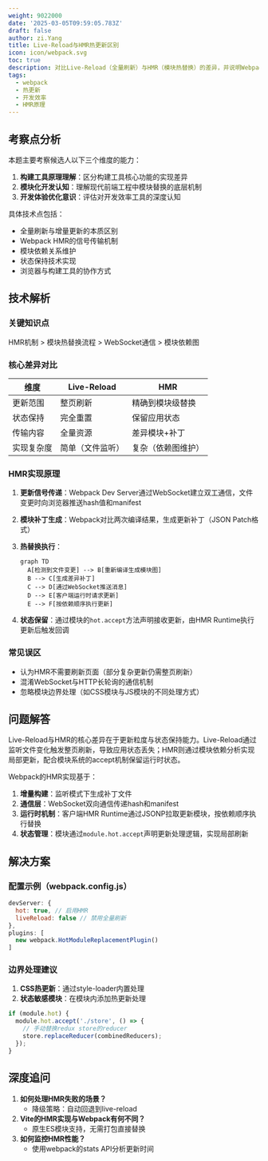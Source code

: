 ```yaml
---
weight: 9022000
date: '2025-03-05T09:59:05.783Z'
draft: false
author: zi.Yang
title: Live-Reload与HMR热更新区别
icon: icon/webpack.svg
toc: true
description: 对比Live-Reload（全量刷新）与HMR（模块热替换）的差异，并说明Webpack中HMR的实现原理（如更新信号推送、模块替换逻辑）。
tags:
  - webpack
  - 热更新
  - 开发效率
  - HMR原理
---
```


## 考察点分析

本题主要考察候选人以下三个维度的能力：

1. **构建工具原理理解**：区分构建工具核心功能的实现差异
2. **模块化开发认知**：理解现代前端工程中模块替换的底层机制
3. **开发体验优化意识**：评估对开发效率工具的深度认知

具体技术点包括：

- 全量刷新与增量更新的本质区别
- Webpack HMR的信号传输机制
- 模块依赖关系维护
- 状态保持技术实现
- 浏览器与构建工具的协作方式

## 技术解析

### 关键知识点

HMR机制 > 模块热替换流程 > WebSocket通信 > 模块依赖图

### 核心差异对比

| 维度         | Live-Reload          | HMR                  |
|--------------|----------------------|----------------------|
| 更新范围     | 整页刷新            | 精确到模块级替换    |
| 状态保持     | 完全重置            | 保留应用状态        |
| 传输内容     | 全量资源            | 差异模块+补丁       |
| 实现复杂度   | 简单（文件监听）      | 复杂（依赖图维护）    |

### HMR实现原理

1. **更新信号传递**：Webpack Dev Server通过WebSocket建立双工通信，文件变更时向浏览器推送hash值和manifest
2. **模块补丁生成**：Webpack对比两次编译结果，生成更新补丁（JSON Patch格式）
3. **热替换执行**：

   ```mermaid
   graph TD
     A[检测到文件变更] --> B[重新编译生成模块图]
     B --> C[生成差异补丁]
     C --> D[通过WebSocket推送消息]
     D --> E[客户端运行时请求更新]
     E --> F[按依赖顺序执行更新]
   ```

4. **状态保留**：通过模块的`hot.accept`方法声明接收更新，由HMR Runtime执行更新后触发回调

### 常见误区

- 认为HMR不需要刷新页面（部分复杂更新仍需整页刷新）
- 混淆WebSocket与HTTP长轮询的通信机制
- 忽略模块边界处理（如CSS模块与JS模块的不同处理方式）

## 问题解答

Live-Reload与HMR的核心差异在于更新粒度与状态保持能力。Live-Reload通过监听文件变化触发整页刷新，导致应用状态丢失；HMR则通过模块依赖分析实现局部更新，配合模块系统的accept机制保留运行时状态。

Webpack的HMR实现基于：

1. **增量构建**：监听模式下生成补丁文件
2. **通信层**：WebSocket双向通信传递hash和manifest
3. **运行时机制**：客户端HMR Runtime通过JSONP拉取更新模块，按依赖顺序执行替换
4. **状态管理**：模块通过`module.hot.accept`声明更新处理逻辑，实现局部刷新

## 解决方案

### 配置示例（webpack.config.js）

```javascript
devServer: {
  hot: true, // 启用HMR
  liveReload: false // 禁用全量刷新
},
plugins: [
  new webpack.HotModuleReplacementPlugin()
]
```

### 边界处理建议

1. **CSS热更新**：通过style-loader内置处理
2. **状态敏感模块**：在模块内添加热更新处理

```javascript
if (module.hot) {
  module.hot.accept('./store', () => {
    // 手动替换redux store的reducer
    store.replaceReducer(combinedReducers);
  });
}
```

## 深度追问

1. **如何处理HMR失败的场景？**
   - 降级策略：自动回退到live-reload
2. **Vite的HMR实现与Webpack有何不同？**
   - 原生ES模块支持，无需打包直接替换
3. **如何监控HMR性能？**
   - 使用webpack的stats API分析更新时间
